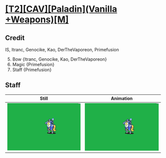 # [\[T2\]\[CAV\]\[Paladin\]\(Vanilla +Weapons\)\[M\]](../)

## Credit

IS, ltranc, Genocike, Kao, DerTheVaporeon, Primefusion

5. Bow {ltranc, Genocike, Kao, DerTheVaporeon}
6. Magic {Primefusion}
7. Staff {Primefusion}
	
## Staff

| Still | Animation |
| :---: | :-------: |
| ![Staff still](./Staff_000.png) | ![Staff animation](./Staff.gif) |
